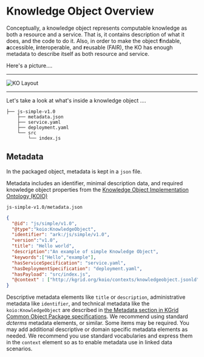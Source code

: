 # Knowledge Object Overview

Conceptually, a knowledge object represents computable knowledge as both a resource and a service. That is, it contains description of what it does, and the code to do it. Also, in order to make the object **f**indable, **a**ccessible, **i**nteroperable, and **r**eusable (FAIR), the KO has enough metadata to describe itself as both resource and service.

Here's a picture....

----
![KO Layout](/guides/image/Figure1.KO.v3.png)

----

Let's take a look at what's inside a knowledge object ....

```
├── js-simple-v1.0
    ├── metadata.json
    ├── service.yaml
    ├── deployment.yaml
    └── src
        └── index.js

```

## Metadata

In the packaged object, metadata is kept in a `json` file.

Metadata includes an identifier, minimal description data, and required knowledge object properties from the [Knowledge Object Implementation Ontology (KOIO)](koio)

`js-simple-v1.0/metadata.json`
```json
{
  "@id": "js/simple/v1.0",
  "@type":"koio:KnowledgeObject",
  "identifier": "ark:/js/simple/v1.0",
  "version":"v1.0",
  "title": "Hello world",
  "description":"An example of simple Knowledge Object",
  "keywords":["Hello","example"],
  "hasServiceSpecification": "service.yaml",
  "hasDeploymentSpecification": "deployment.yaml",
  "hasPayload": "src/index.js",
  "@context" : ["http://kgrid.org/koio/contexts/knowledgeobject.jsonld" ]
}
```

Descriptive metadata elements like `title` or `description`, administrative metadata like `identifier`, and technical metadata like the `koio:KnowledgeObject` are described in [the Metadata section in KGrid Common Object Package specifications](https://kgrid.org/specs/packaging.html#metadata-json). We recommend using standard *dcterms* metadata elements, or similar. Some items may be required. You may add additional descriptive or domain specific metadata elements as needed. We recommend you use standard vocabularies and express them in the `context` element so as to enable metadata use in linked data scenarios.
